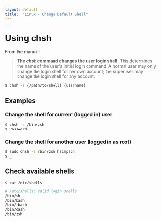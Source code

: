 ```yaml
---
layout: default
title:  "Linux - Change Default Shell"
---
```

# Using chsh

From the manual:
>  __The _chsh_ command changes the user login shell.__ This determines the name of the user's initial login command. A normal user may only change the login shell for her own account; the superuser may change the login shell for any account.


```bash
$ chsh -s {/path/to/shell} {username}
```

## Examples

### Change the shell for current (logged in) user

```bash
$ chsh -s /bin/zsh
$ Password: _
```

### Change the shell for another user (logged in as root)

```bash
$ sudo chsh -s /bin/zsh hsimpson
$ _
```

## Check available shells
```bash
$ cat /etc/shells 

# /etc/shells: valid login shells
/bin/sh
/bin/bash
/bin/rbash
/bin/dash
/bin/zsh
```
